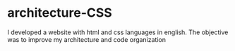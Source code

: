 # architecture-CSS
 I developed a website with html and css languages ​​in english. The objective was to improve my architecture and code organization
